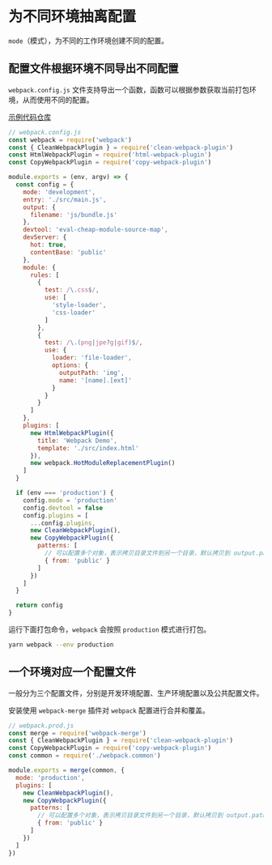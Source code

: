 # 为不同环境抽离配置

`mode`（模式），为不同的工作环境创建不同的配置。

## 配置文件根据环境不同导出不同配置

`webpack.config.js` 文件支持导出一个函数，函数可以根据参数获取当前打包环境，从而使用不同的配置。

[示例代码仓库](https://github.com/jwchan1996/webpack-play/blob/main/11-merge-webpack-config)

```javascript
// webpack.config.js
const webpack = require('webpack')
const { CleanWebpackPlugin } = require('clean-webpack-plugin')
const HtmlWebpackPlugin = require('html-webpack-plugin')
const CopyWebpackPlugin = require('copy-webpack-plugin')

module.exports = (env, argv) => {
  const config = {
    mode: 'development',
    entry: './src/main.js',
    output: {
      filename: 'js/bundle.js'
    },
    devtool: 'eval-cheap-module-source-map',
    devServer: {
      hot: true,
      contentBase: 'public'
    },
    module: {
      rules: [
        {
          test: /\.css$/,
          use: [
            'style-loader',
            'css-loader'
          ]
        },
        {
          test: /\.(png|jpe?g|gif)$/,
          use: {
            loader: 'file-loader',
            options: {
              outputPath: 'img',
              name: '[name].[ext]'
            }
          }
        }
      ]
    },
    plugins: [
      new HtmlWebpackPlugin({
        title: 'Webpack Demo',
        template: './src/index.html'
      }),
      new webpack.HotModuleReplacementPlugin()
    ]
  }

  if (env === 'production') {
    config.mode = 'production'
    config.devtool = false
    config.plugins = [
      ...config.plugins,
      new CleanWebpackPlugin(),
      new CopyWebpackPlugin({
        patterns: [
          // 可以配置多个对象，表示拷贝目录文件到另一个目录，默认拷贝到 output.path
          { from: 'public' }
        ]
      })
    ]
  }

  return config
}
```

运行下面打包命令，`webpack` 会按照 `production` 模式进行打包。

```bash
yarn webpack --env production
```

## 一个环境对应一个配置文件

一般分为三个配置文件，分别是开发环境配置、生产环境配置以及公共配置文件。

安装使用 `webpack-merge` 插件对 `webpack` 配置进行合并和覆盖。

```javascript
// webpack.prod.js
const merge = require('webpack-merge')
const { CleanWebpackPlugin } = require('clean-webpack-plugin')
const CopyWebpackPlugin = require('copy-webpack-plugin')
const common = require('./webpack.common')

module.exports = merge(common, {
  mode: 'production',
  plugins: [
    new CleanWebpackPlugin(),
    new CopyWebpackPlugin({
      patterns: [
        // 可以配置多个对象，表示拷贝目录文件到另一个目录，默认拷贝到 output.path
        { from: 'public' }
      ]
    })
  ]
})
```